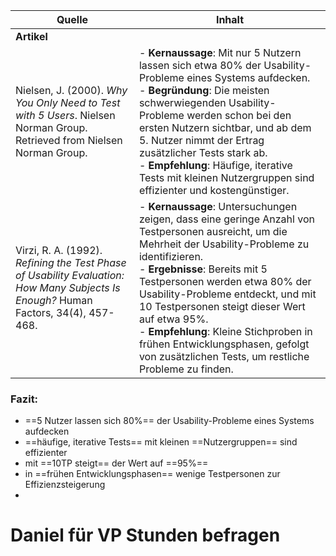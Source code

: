 | Quelle                                                                                                                              | Inhalt                                                                                                                                                                                                                                                                                                                                                                                                                                                    |
| ----------------------------------------------------------------------------------------------------------------------------------- | --------------------------------------------------------------------------------------------------------------------------------------------------------------------------------------------------------------------------------------------------------------------------------------------------------------------------------------------------------------------------------------------------------------------------------------------------------- |
| **Artikel**                                                                                                                         |                                                                                                                                                                                                                                                                                                                                                                                                                                                           |
| Nielsen, J. (2000). _Why You Only Need to Test with 5 Users_. Nielsen Norman Group. Retrieved from Nielsen Norman Group.            | - **Kernaussage**: Mit nur 5 Nutzern lassen sich etwa 80% der Usability-Probleme eines Systems aufdecken.<br>- **Begründung**: Die meisten schwerwiegenden Usability-Probleme werden schon bei den ersten Nutzern sichtbar, und ab dem 5. Nutzer nimmt der Ertrag zusätzlicher Tests stark ab.<br>- **Empfehlung**: Häufige, iterative Tests mit kleinen Nutzergruppen sind effizienter und kostengünstiger.                                              |
| Virzi, R. A. (1992). _Refining the Test Phase of Usability Evaluation: How Many Subjects Is Enough?_ Human Factors, 34(4), 457-468. | - **Kernaussage**: Untersuchungen zeigen, dass eine geringe Anzahl von Testpersonen ausreicht, um die Mehrheit der Usability-Probleme zu identifizieren.<br>- **Ergebnisse**: Bereits mit 5 Testpersonen werden etwa 80% der Usability-Probleme entdeckt, und mit 10 Testpersonen steigt dieser Wert auf etwa 95%.<br>- **Empfehlung**: Kleine Stichproben in frühen Entwicklungsphasen, gefolgt von zusätzlichen Tests, um restliche Probleme zu finden. |
### Fazit:
- ==5 Nutzer lassen sich 80%== der Usability-Probleme eines Systems aufdecken
- ==häufige, iterative Tests== mit kleinen ==Nutzergruppen== sind effizienter 
- mit ==10TP steigt== der Wert auf ==95%==
- in ==frühen Entwicklungsphasen== wenige Testpersonen zur Effizienzsteigerung
-

# Daniel für VP Stunden befragen